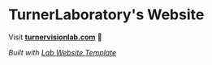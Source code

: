 
# TurnerLaboratory's Website

Visit **[turnervisionlab.com](https://turnervisionlab.com)** 🚀

_Built with [Lab Website Template](https://greene-lab.gitbook.io/lab-website-template-docs)_


